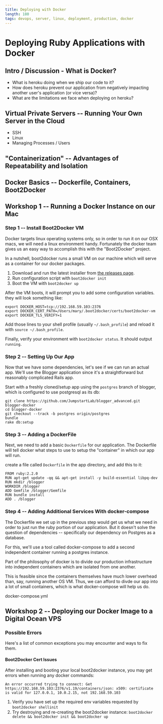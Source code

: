 ```yaml
---
title: Deploying with Docker
length: 180
tags: devops, server, linux, deployment, production, docker
---
```



# Deploying Ruby Applications with Docker

## Intro / Discussion - What is Docker?

* What is heroku doing when we ship our code to it?
* How does heroku prevent our application from negatively
  impacting another user's application (or vice versa)?
* What are the limitations we face when deploying on heroku?

## Virtual Private Servers -- Running Your Own Server in the Cloud

* SSH
* Linux
* Managing Processes / Users

## "Containerization" -- Advantages of Repeatability and Isolation

## Docker Basics -- Dockerfile, Containers, Boot2Docker

## Workshop 1 -- Running a Docker Instance on our Mac

### Step 1 -- Install Boot2Docker VM

Docker targets linux operating systems only, so in order to run it
on our OSX macs, we will need a linux environment handy. Fortunately
the docker team gives us an easy way to accomplish this with the
"Boot2Docker" project.

In a nutshell, boot2docker runs a small VM on our machine which will
serve as a container for our docker packages.

1. Download and run the latest installer from [the releases page](https://github.com/boot2docker/osx-installer/releases).
2. Run configuration script with `boot2docker init`
3. Boot the VM with `boot2docker up`


After the VM boots, it will prompt you to add some configuration variables.
they will look something like:

```
export DOCKER_HOST=tcp://192.168.59.103:2376
export DOCKER_CERT_PATH=/Users/mary/.boot2docker/certs/boot2docker-vm
export DOCKER_TLS_VERIFY=1
```

Add those lines to your shell profile (usually `~/.bash_profile`) and reload
it with `source ~/.bash_profile`.

Finally, verify your environment with `boot2docker status`. It should output `running`.

### Step 2 -- Setting Up Our App

Now that we have some dependencies, let's see if we can run an actual app. We'll
use the Blogger application since it's a straightforward but reasonably complicated
Rails app.

Start with a freshly cloned/setup app using the `postgres` branch of blogger, which
is configured to use postgresql as its db:

```
git clone https://github.com/JumpstartLab/blogger_advanced.git blogger-docker
cd blogger-docker
git checkout --track -b postgres origin/postgres
bundle
rake db:setup
```

### Step 3 -- Adding a DockerFile

Next, we need to add a basic `Dockerfile` for our application. The Dockerfile
will tell docker what steps to use to setup the "container" in which our app
will run.

create a file called `Dockerfile` in the app directory, and add this to it:

```
FROM ruby:2.2.0
RUN apt-get update -qq && apt-get install -y build-essential libpq-dev
RUN mkdir /blogger
WORKDIR /blogger
ADD Gemfile /blogger/Gemfile
RUN bundle install
ADD . /blogger
```

### Step 4 -- Adding Additional Services With docker-compose

The Dockerfile we set up in the previous step would get us what we need
in order to just run the ruby portion of our application. But it doesn't
solve the question of dependencies -- specifically our dependency on
Postgres as a database.

For this, we'll use a tool called docker-compose to add a second independent
container running a postgres instance.

Part of the philosophy of docker is to divide our production infrastructure
into independent containers which are isolated from one another.

This is feasible since the containers themselves have much lower overhead than,
say, running another OS VM. Thus, we can afford
to divde our app into a lot of small containers, which is what docker-compose
will help us do.

docker-compose.yml

## Workshop 2 -- Deploying our Docker Image to a Digital Ocean VPS

### Possible Errors

Here's a list of common exceptions you may encounter and ways to fix them.

#### Boot2Docker Cert Issues

After installing and booting your local boot2docker instance, you may get errors
when running any docker commands:

```
An error occurred trying to connect: Get https://192.168.59.103:2376/v1.19/containers/json: x509: certificate is valid for 127.0.0.1, 10.0.2.15, not 192.168.59.103
```

1. Verify you have set up the required env variables requested by `boot2docker shellinit`
2. Try destroying and re-creating the boot2docker instance: `boot2docker delete && boot2docker init && boot2docker up`
